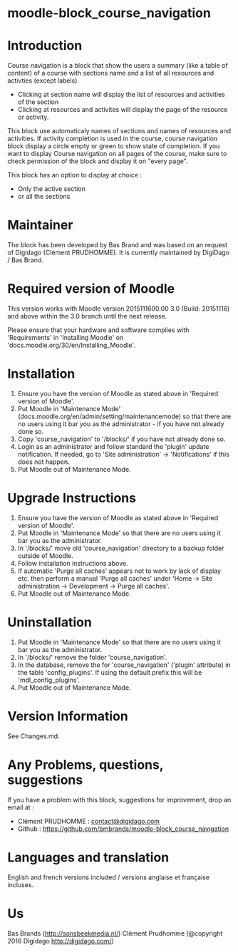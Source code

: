 # moodle-block_course_navigation

Introduction
============
Course navigation is a block that show the users a summary (like a table of content) of a course with sections name and a list of all resources and activties (except labels).
- Clicking at section name will display the list of resources and activities of the section
- Clicking at resources and activites will display the page of the resource or activity.

This block use automaticaly names of sections and names of resources and activities.
If activity completion is used in the course, course navigation block display a circle empty or green to show state of completion. 
If you want to display Course navigation on all pages of the course, make sure to check permission of the block and display it on "every page".

This block has an option to display at choice :
- Only the active section
- or all the sections 



Maintainer
============
The block has been developed by Bas Brand and was based on an request of Digidago (Clément PRUDHOMME). It is currently maintained by DigiDago / Bas Brand.


Required version of Moodle
==========================
This version works with Moodle version 2015111600.00 3.0 (Build: 20151116) and above within the 3.0 branch until the
next release.

Please ensure that your hardware and software complies with 'Requirements' in 'Installing Moodle' on
'docs.moodle.org/30/en/Installing_Moodle'.


Installation
============
 1. Ensure you have the version of Moodle as stated above in 'Required version of Moodle'.  
 2. Put Moodle in 'Maintenance Mode' (docs.moodle.org/en/admin/setting/maintenancemode) so that there are no 
    users using it bar you as the administrator - if you have not already done so.
 3. Copy 'course_navigation' to '/blocks/' if you have not already done so.
 4. Login as an administrator and follow standard the 'plugin' update notification.  If needed, go to
    'Site administration' -> 'Notifications' if this does not happen.
 5.  Put Moodle out of Maintenance Mode.

Upgrade Instructions
====================
 1. Ensure you have the version of Moodle as stated above in 'Required version of Moodle'.
 2. Put Moodle in 'Maintenance Mode' so that there are no users using it bar you as the administrator.
 3. In '/blocks/' move old 'course_navigation' directory to a backup folder outside of Moodle.
 4. Follow installation instructions above.
 5. If automatic 'Purge all caches' appears not to work by lack of display etc. then perform a manual 'Purge all caches'
    under 'Home -> Site administration -> Development -> Purge all caches'.
 6. Put Moodle out of Maintenance Mode.

Uninstallation
==============
 1. Put Moodle in 'Maintenance Mode' so that there are no users using it bar you as the administrator.
 2. In '/blocks/' remove the folder 'course_navigation'.
 4. In the database, remove the for 'course_navigation' ('plugin' attribute) in the table 'config_plugins'.  If
    using the default prefix this will be 'mdl_config_plugins'.
 5. Put Moodle out of Maintenance Mode.

Version Information
===================
See Changes.md.


Any Problems, questions, suggestions
===================
If you have a problem with this block, suggestions for improvement, drop an email at :
- Clément PRUDHOMME :  contact@digidago.com
-  Github : https://github.com/bmbrands/moodle-block_course_navigation


Languages and translation
===================
English and french versions included / versions anglaise et française incluses.


Us
==
Bas Brands (http://sonsbeekmedia.nl/)
Clément Prudhomme (@copyright 2016 Digidago http://digidago.com/)

